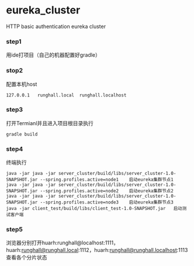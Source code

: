 # eureka_cluster
HTTP basic authentication eureka cluster
### step1
用ide打项目（自己的机器配置好gradle）
### stop2
配置本机host
```
127.0.0.1	runghall.local	runghall.localhost
```
### step3
打开Termianl并且进入项目根目录执行 
```shell
gradle build
```
### step4
终端执行
```shell
java -jar java -jar server_cluster/build/libs/server_cluster-1.0-SNAPSHOT.jar --spring.profiles.active=node1    启动eureka集群节点1
java -jar java -jar server_cluster/build/libs/server_cluster-1.0-SNAPSHOT.jar --spring.profiles.active=node2    启动eureka集群节点2
java -jar java -jar server_cluster/build/libs/server_cluster-1.0-SNAPSHOT.jar --spring.profiles.active=node3    启动eureka集群节点3
java -jar client_test/build/libs/client_test-1.0-SNAPSHOT.jar   启动测试客户端
```
### step5
浏览器分别打开huarh:runghall@localhost:1111，huarh:runghall@runghall.local:1112，huarh:runghall@runghall.localhost:1113查看各个分片状态